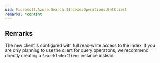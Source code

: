 ```yaml
---  
uid: Microsoft.Azure.Search.IIndexesOperations.GetClient  
remarks: *content  
---  
```

  
## Remarks  
 The new client is configured with full read-write access to the index. If you are only planning to use the             client for query operations, we recommend directly creating a              `SearchIndexClient` instance instead.